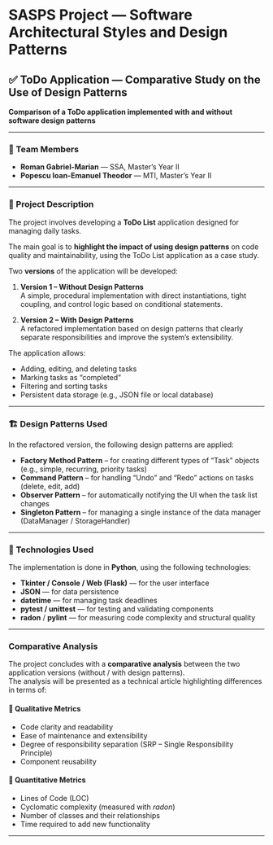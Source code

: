 # SASPS Project — Software Architectural Styles and Design Patterns  

## ✅ ToDo Application — Comparative Study on the Use of Design Patterns  

**Comparison of a ToDo application implemented with and without software design patterns**

---

### 👥 Team Members
- **Roman Gabriel-Marian** — SSA, Master’s Year II  
- **Popescu Ioan-Emanuel Theodor** — MTI, Master’s Year II  

---

### 🧠 Project Description
The project involves developing a **ToDo List** application designed for managing daily tasks.  

The main goal is to **highlight the impact of using design patterns** on code quality and maintainability, using the ToDo List application as a case study.  

Two **versions** of the application will be developed:
1. **Version 1 – Without Design Patterns**  
   A simple, procedural implementation with direct instantiations, tight coupling, and control logic based on conditional statements.  

2. **Version 2 – With Design Patterns**  
   A refactored implementation based on design patterns that clearly separate responsibilities and improve the system’s extensibility.  

The application allows:
- Adding, editing, and deleting tasks  
- Marking tasks as “completed”  
- Filtering and sorting tasks  
- Persistent data storage (e.g., JSON file or local database)  

---

### 🏗️ Design Patterns Used

In the refactored version, the following design patterns are applied:

- **Factory Method Pattern** – for creating different types of “Task” objects (e.g., simple, recurring, priority tasks)  
- **Command Pattern** – for handling “Undo” and “Redo” actions on tasks (delete, edit, add)  
- **Observer Pattern** – for automatically notifying the UI when the task list changes  
- **Singleton Pattern** – for managing a single instance of the data manager (DataManager / StorageHandler)  

---

### 🧰 Technologies Used

The implementation is done in **Python**, using the following technologies:

- **Tkinter / Console / Web (Flask)** — for the user interface  
- **JSON** — for data persistence  
- **datetime** — for managing task deadlines  
- **pytest / unittest** — for testing and validating components  
- **radon** / **pylint** — for measuring code complexity and structural quality  

---

### Comparative Analysis

The project concludes with a **comparative analysis** between the two application versions (without / with design patterns).  
The analysis will be presented as a technical article highlighting differences in terms of:

#### 🔸 Qualitative Metrics
- Code clarity and readability  
- Ease of maintenance and extensibility  
- Degree of responsibility separation (SRP – Single Responsibility Principle)  
- Component reusability  

#### 🔸 Quantitative Metrics
- Lines of Code (LOC)  
- Cyclomatic complexity (measured with *radon*)  
- Number of classes and their relationships  
- Time required to add new functionality  

---
